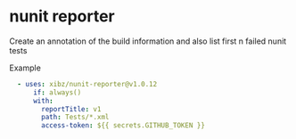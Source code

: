 # nunit reporter
Create an annotation of the build information and also list first n failed nunit tests

Example
```yaml
  - uses: xibz/nunit-reporter@v1.0.12
      if: always()
      with:
        reportTitle: v1
        path: Tests/*.xml
        access-token: ${{ secrets.GITHUB_TOKEN }}
```
